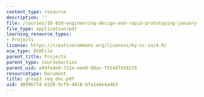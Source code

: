 ```yaml
---
content_type: resource
description: ''
file: /courses/16-810-engineering-design-and-rapid-prototyping-january-iap-2005/d899b77483209cf94818bfa1a6e4adb3_group3_req_doc.pdf
file_type: application/pdf
learning_resource_types:
- Projects
license: https://creativecommons.org/licenses/by-nc-sa/4.0/
ocw_type: OCWFile
parent_title: Projects
parent_type: CourseSection
parent_uid: e89fade9-721e-eee0-98ac-f554d7439279
resourcetype: Document
title: group3_req_doc.pdf
uid: d899b774-8320-9cf9-4818-bfa1a6e4adb3
---
```

